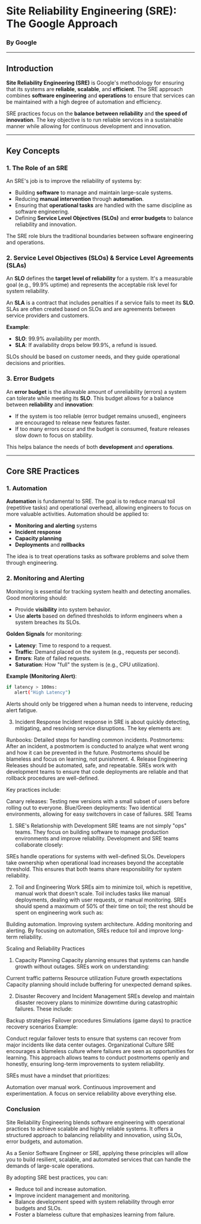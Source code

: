 # Site Reliability Engineering (SRE): The Google Approach

### By Google

---

## Introduction

**Site Reliability Engineering (SRE)** is Google's methodology for ensuring that its systems are **reliable**, **scalable**, and **efficient**. The SRE approach combines **software engineering** and **operations** to ensure that services can be maintained with a high degree of automation and efficiency.

SRE practices focus on the **balance between reliability** and **the speed of innovation**. The key objective is to run reliable services in a sustainable manner while allowing for continuous development and innovation.

---

## Key Concepts

### 1. The Role of an SRE

An SRE's job is to improve the reliability of systems by:

- Building **software** to manage and maintain large-scale systems.
- Reducing **manual intervention** through **automation**.
- Ensuring that **operational tasks** are handled with the same discipline as software engineering.
- Defining **Service Level Objectives (SLOs)** and **error budgets** to balance reliability and innovation.

The SRE role blurs the traditional boundaries between software engineering and operations.

### 2. Service Level Objectives (SLOs) & Service Level Agreements (SLAs)

An **SLO** defines the **target level of reliability** for a system. It's a measurable goal (e.g., 99.9% uptime) and represents the acceptable risk level for system reliability.

An **SLA** is a contract that includes penalties if a service fails to meet its **SLO**. SLAs are often created based on SLOs and are agreements between service providers and customers.

**Example**:

- **SLO**: 99.9% availability per month.
- **SLA**: If availability drops below 99.9%, a refund is issued.

SLOs should be based on customer needs, and they guide operational decisions and priorities.

### 3. Error Budgets

An **error budget** is the allowable amount of unreliability (errors) a system can tolerate while meeting its **SLO**. This budget allows for a balance between **reliability** and **innovation**:

- If the system is too reliable (error budget remains unused), engineers are encouraged to release new features faster.
- If too many errors occur and the budget is consumed, feature releases slow down to focus on stability.

This helps balance the needs of both **development** and **operations**.

---

## Core SRE Practices

### 1. Automation

**Automation** is fundamental to SRE. The goal is to reduce manual toil (repetitive tasks) and operational overhead, allowing engineers to focus on more valuable activities. Automation should be applied to:

- **Monitoring and alerting** systems
- **Incident response**
- **Capacity planning**
- **Deployments** and **rollbacks**

The idea is to treat operations tasks as software problems and solve them through engineering.

### 2. Monitoring and Alerting

Monitoring is essential for tracking system health and detecting anomalies. Good monitoring should:

- Provide **visibility** into system behavior.
- Use **alerts** based on defined thresholds to inform engineers when a system breaches its SLOs.

**Golden Signals** for monitoring:
- **Latency**: Time to respond to a request.
- **Traffic**: Demand placed on the system (e.g., requests per second).
- **Errors**: Rate of failed requests.
- **Saturation**: How "full" the system is (e.g., CPU utilization).

**Example (Monitoring Alert)**:

```bash
if latency > 100ms:
   alert("High Latency")
```

Alerts should only be triggered when a human needs to intervene, reducing alert fatigue.

3. Incident Response
Incident response in SRE is about quickly detecting, mitigating, and resolving service disruptions. The key elements are:

Runbooks: Detailed steps for handling common incidents.
Postmortems: After an incident, a postmortem is conducted to analyze what went wrong and how it can be prevented in the future. Postmortems should be blameless and focus on learning, not punishment.
4. Release Engineering
Releases should be automated, safe, and repeatable. SREs work with development teams to ensure that code deployments are reliable and that rollback procedures are well-defined.

Key practices include:

Canary releases: Testing new versions with a small subset of users before rolling out to everyone.
Blue/Green deployments: Two identical environments, allowing for easy switchovers in case of failures.
SRE Teams
1. SRE's Relationship with Development
SRE teams are not simply "ops" teams. They focus on building software to manage production environments and improve reliability. Development and SRE teams collaborate closely:

SREs handle operations for systems with well-defined SLOs.
Developers take ownership when operational load increases beyond the acceptable threshold.
This ensures that both teams share responsibility for system reliability.

2. Toil and Engineering Work
SREs aim to minimize toil, which is repetitive, manual work that doesn't scale. Toil includes tasks like manual deployments, dealing with user requests, or manual monitoring. SREs should spend a maximum of 50% of their time on toil; the rest should be spent on engineering work such as:

Building automation.
Improving system architecture.
Adding monitoring and alerting.
By focusing on automation, SREs reduce toil and improve long-term reliability.

Scaling and Reliability Practices
1. Capacity Planning
Capacity planning ensures that systems can handle growth without outages. SREs work on understanding:

Current traffic patterns
Resource utilization
Future growth expectations
Capacity planning should include buffering for unexpected demand spikes.

2. Disaster Recovery and Incident Management
SREs develop and maintain disaster recovery plans to minimize downtime during catastrophic failures. These include:

Backup strategies
Failover procedures
Simulations (game days) to practice recovery scenarios
Example:

Conduct regular failover tests to ensure that systems can recover from major incidents like data center outages.
Organizational Culture
SRE encourages a blameless culture where failures are seen as opportunities for learning. This approach allows teams to conduct postmortems openly and honestly, ensuring long-term improvements to system reliability.

SREs must have a mindset that prioritizes:

Automation over manual work.
Continuous improvement and experimentation.
A focus on service reliability above everything else.

### Conclusion
Site Reliability Engineering blends software engineering with operational practices to achieve scalable and highly reliable systems. It offers a structured approach to balancing reliability and innovation, using SLOs, error budgets, and automation.

As a Senior Software Engineer or SRE, applying these principles will allow you to build resilient, scalable, and automated services that can handle the demands of large-scale operations.

By adopting SRE best practices, you can:
- Reduce toil and increase automation.
- Improve incident management and monitoring.
- Balance development speed with system reliability through error budgets and SLOs.
- Foster a blameless culture that emphasizes learning from failure.
